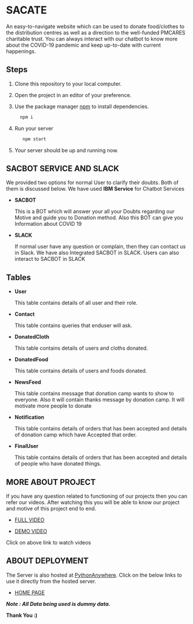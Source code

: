 # SACATE

An easy-to-navigate website which can be used to donate food/clothes to the distribution centres as well as a direction to the well-funded PMCARES charitable trust. You can always interact with our chatbot to know more about the COVID-19 pandemic and keep up-to-date with current happenings.

## Steps

1. Clone this repository to your local computer.

2. Open the project in an editor of your preference.

3. Use the package manager [npm](https://pip.pypa.io/en/stable/) to install dependencies.

    ```bash
      npm i
    ```

4. Run your server

    ```bash
       npm start
    ```

5. Your server should be up and running now.

## SACBOT SERVICE AND SLACK

We provided two options for normal User to clarify their doubts. Both of them is discussed below. We have used **IBM Service** for Chatbot Services

-   **SACBOT**

    This is a BOT which will answer your all your Doubts regarding our Motive and guide you to Donation method. Also this BOT can give you Information about COVID 19

-   **SLACK**

    If normal user have any question or complain, then they can contact us in Slack. We have also Integrated SACBOT in SLACK. Users can also interact to SACBOT in SLACK

## Tables

-   **User**

    This table contains details of all user and their role.

-   **Contact**

    This table contains queries that enduser will ask.

-   **DonatedCloth**

    This table contains details of users and cloths donated.

-   **DonatedFood**

    This table contains details of users and foods donated.

-   **NewsFeed**

    This table contains message that donation camp wants to show to everyone. Also it will contain thanks message by donation camp. It will motivate more people to donate

-   **Notification**

    This table contains details of orders that has been accepted and details of donation camp which have Accepted that order.

-   **FinalUser**

    This table contains details of orders that has been accepted and details of people who have donated things.

## MORE ABOUT PROJECT

If you have any question related to functioning of our projects then you can refer our videos. After watching this you will be able to know our project and motive of this project end to end.

-   [FULL VIDEO](https://www.youtube.com/watch?v=Uw8CBWR785Y&feature=youtu.be)

-   [DEMO VIDEO](https://www.youtube.com/watch?v=A2BVjDvugpw)

Click on above link to watch videos

## ABOUT DEPLOYMENT

The Server is also hosted at [PythonAnywhere](https://www.pythonanywhere.com/). Click on the below links to use it directly from the hosted server.

-   [HOME PAGE](http://sac.pythonanywhere.com/)

**_Note : All Data being used is dummy data._**

**Thank You :)**
